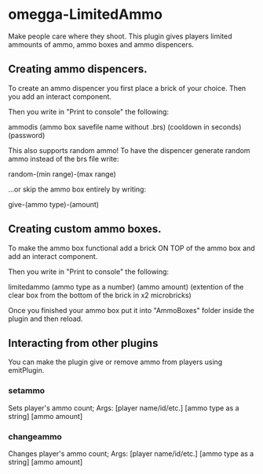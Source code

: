 # omegga-LimitedAmmo
Make people care where they shoot.
This plugin gives players limited ammounts of ammo, ammo boxes and ammo dispencers.

## Creating ammo dispencers.
To create an ammo dispencer you first place a brick of your choice. Then you add an interact component.

Then you write in "Print to console" the following:

ammodis (ammo box savefile name without .brs) (cooldown in seconds) (password)

This also supports random ammo! To have the dispencer generate random ammo instead of the brs file write:

random-(min range)-(max range)

...or skip the ammo box entirely by writing:

give-(ammo type)-(amount)

## Creating custom ammo boxes.
To make the ammo box functional add a brick ON TOP of the ammo box and add an interact component.

Then you write in "Print to console" the following:

limitedammo (ammo type as a number) (ammo amount) (extention of the clear box from the bottom of the brick in x2 microbricks)

Once you finished your ammo box put it into "AmmoBoxes" folder inside the plugin and then reload.

## Interacting from other plugins

You can make the plugin give or remove ammo from players using emitPlugin.

### setammo

Sets player's ammo count;
Args:
[player name/id/etc.] [ammo type as a string] [ammo amount]

### changeammo

Changes player's ammo count;
Args:
[player name/id/etc.] [ammo type as a string] [ammo amount]
